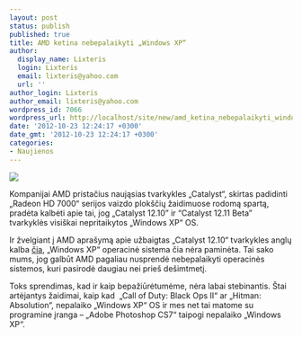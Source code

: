 ```yaml
---
layout: post
status: publish
published: true
title: AMD ketina nebepalaikyti „Windows XP“
author:
  display_name: Lixteris
  login: Lixteris
  email: lixteris@yahoo.com
  url: ''
author_login: Lixteris
author_email: lixteris@yahoo.com
wordpress_id: 7066
wordpress_url: http://localhost/site/new/amd_ketina_nebepalaikyti_windows_xp/
date: '2012-10-23 12:24:17 +0300'
date_gmt: '2012-10-23 12:24:17 +0300'
categories:
- Naujienos
---
```

<p><div class="imgright"><img src="http://technews.lt/upload/windows_xp_logo.jpg"  /></div></p>
<p>
	Kompanijai AMD pristačius naująsias tvarkykles &bdquo;Catalyst&ldquo;, skirtas padidinti &bdquo;Radeon HD 7000&ldquo; serijos vaizdo plok&scaron;čių žaidimuose rodomą spartą, pradėta kalbėti apie tai, jog &bdquo;Catalyst 12.10&rdquo; ir &ldquo;Catalyst 12.11 Beta&rdquo; tvarkyklės visi&scaron;kai nepritaikytos &bdquo;Windows XP&ldquo; OS.</p>
<p>
	Ir žvelgiant į AMD apra&scaron;ymą apie užbaigtas &bdquo;Catalyst 12.10&ldquo; tvarkykles anglų kalba <a class="ns" href="http://support.amd.com/us/kbarticles/Pages/AMDCatalystSoftwareSuiteVersion1210ReleaseNotes.aspx">čia</a>, &bdquo;Windows XP&ldquo; operacinė sistema čia nėra paminėta. Tai sako mums, jog galbūt AMD pagaliau nusprendė nebepalaikyti operacinės sistemos, kuri pasirodė daugiau nei prie&scaron; de&scaron;imtmetį.</p>
<p>
	Toks sprendimas, kad ir kaip bepažiūrėtumėme, nėra labai stebinantis. &Scaron;tai artėjantys žaidimai, kaip kad &nbsp;&bdquo;Call of Duty: Black Ops II&ldquo; ar &bdquo;Hitman: Absolution&ldquo;, nepalaiko &bdquo;Windows XP&ldquo; OS ir mes net tai matome su programine įranga &ndash; &bdquo;Adobe Photoshop CS7&ldquo; taipogi nepalaiko &bdquo;Windows XP&ldquo;.</p>
